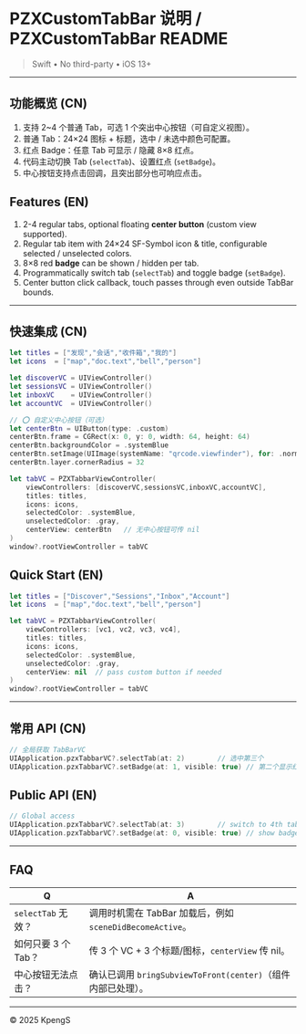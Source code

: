 # PZXCustomTabBar 说明 / PZXCustomTabBar README

> Swift • No third-party • iOS 13+

---

## 功能概览 (CN)
1. 支持 2~4 个普通 Tab，可选 1 个突出中心按钮（可自定义视图）。
2. 普通 Tab：24×24 图标 + 标题，选中 / 未选中颜色可配置。
3. 红点 Badge：任意 Tab 可显示 / 隐藏 8×8 红点。
4. 代码主动切换 Tab (`selectTab`)、设置红点 (`setBadge`)。
5. 中心按钮支持点击回调，且突出部分也可响应点击。

## Features (EN)
1. 2-4 regular tabs, optional floating **center button** (custom view supported).
2. Regular tab item with 24×24 SF-Symbol icon & title, configurable selected / unselected colors.
3. 8×8 red **badge** can be shown / hidden per tab.
4. Programmatically switch tab (`selectTab`) and toggle badge (`setBadge`).
5. Center button click callback, touch passes through even outside TabBar bounds.

---

## 快速集成 (CN)
```swift
let titles = ["发现","会话","收件箱","我的"]
let icons  = ["map","doc.text","bell","person"]

let discoverVC = UIViewController()
let sessionsVC = UIViewController()
let inboxVC    = UIViewController()
let accountVC  = UIViewController()

// ⭕️ 自定义中心按钮（可选）
let centerBtn = UIButton(type: .custom)
centerBtn.frame = CGRect(x: 0, y: 0, width: 64, height: 64)
centerBtn.backgroundColor = .systemBlue
centerBtn.setImage(UIImage(systemName: "qrcode.viewfinder"), for: .normal)
centerBtn.layer.cornerRadius = 32

let tabVC = PZXTabbarViewController(
    viewControllers: [discoverVC,sessionsVC,inboxVC,accountVC],
    titles: titles,
    icons: icons,
    selectedColor: .systemBlue,
    unselectedColor: .gray,
    centerView: centerBtn   // 无中心按钮可传 nil
)
window?.rootViewController = tabVC
```

## Quick Start (EN)
```swift
let titles = ["Discover","Sessions","Inbox","Account"]
let icons  = ["map","doc.text","bell","person"]

let tabVC = PZXTabbarViewController(
    viewControllers: [vc1, vc2, vc3, vc4],
    titles: titles,
    icons: icons,
    selectedColor: .systemBlue,
    unselectedColor: .gray,
    centerView: nil  // pass custom button if needed
)
window?.rootViewController = tabVC
```

---

## 常用 API (CN)
```swift
// 全局获取 TabBarVC
UIApplication.pzxTabbarVC?.selectTab(at: 2)        // 选中第三个
UIApplication.pzxTabbarVC?.setBadge(at: 1, visible: true) // 第二个显示红点
```

## Public API (EN)
```swift
// Global access
UIApplication.pzxTabbarVC?.selectTab(at: 3)        // switch to 4th tab
UIApplication.pzxTabbarVC?.setBadge(at: 0, visible: true) // show badge on first tab
```

---

## FAQ
| Q | A |
|---|---|
| `selectTab` 无效？ | 调用时机需在 TabBar 加载后，例如 `sceneDidBecomeActive`。 |
| 如何只要 3 个 Tab？ | 传 3 个 VC + 3 个标题/图标，`centerView` 传 nil。 |
| 中心按钮无法点击？ | 确认已调用 `bringSubviewToFront(center)`（组件内部已处理）。 |

---

© 2025 KpengS